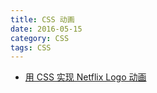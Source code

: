 ```yaml
---
title: CSS 动画
date: 2016-05-15
category: CSS
tags: CSS
---
```


- [用 CSS 实现 Netflix Logo 动画](http://qianduan.guru/2016/05/07/Netflix-Logo-in-CSS)
